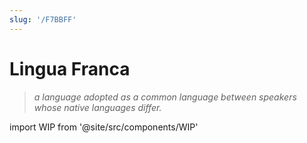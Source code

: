 ```yaml
---
slug: '/F7BBFF'
---
```


# Lingua Franca

> _a language adopted as a common language between speakers whose native languages differ._

import WIP from '@site/src/components/WIP'

<WIP />

